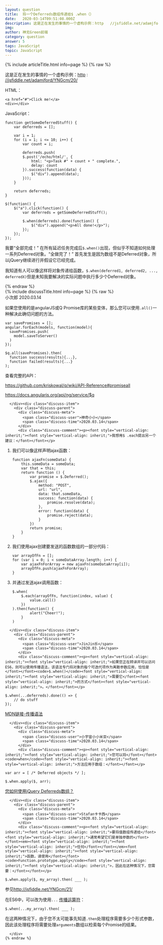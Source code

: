 ```yaml
---
layout: question
title:  将一个Deferreds数组传递给$ .when（）
date:   2020-03-14T09:51:08.000Z
description: 这是正在发生的事情的一个虚构示例：http   //jsfiddle.net/adamjford/YNGcm/20/HTML：<a href="#...
img: 
author: 神无Green前端
category: question
answer: 5
tags: JavaScript
topic: JavaScript
---
```

<div class="article-root">
  <div class="article">
    {% include articleTitle.html info=page %}
    {% raw %}
    <div class="article-content"><p><font style="vertical-align: inherit;"><font style="vertical-align: inherit;">这是正在发生的事情的一个虚构示例：</font><a href="http://jsfiddle.net/adamjford/YNGcm/20/" rel="noreferrer"><font style="vertical-align: inherit;">http</font></a><font style="vertical-align: inherit;"> : </font></font><a href="http://jsfiddle.net/adamjford/YNGcm/20/" rel="noreferrer"><font style="vertical-align: inherit;"><font style="vertical-align: inherit;">//jsfiddle.net/adamjford/YNGcm/20/</font></font></a></p>

<p><font style="vertical-align: inherit;"><font style="vertical-align: inherit;">HTML：</font></font></p>

<pre><code>&lt;a href="#"&gt;Click me!&lt;/a&gt;<font></font>
&lt;div&gt;&lt;/div&gt;<font></font>
</code></pre>

<p><font style="vertical-align: inherit;"><font style="vertical-align: inherit;">JavaScript：</font></font></p>

<pre><code>function getSomeDeferredStuff() {<font></font>
    var deferreds = [];<font></font>
<font></font>
    var i = 1;<font></font>
    for (i = 1; i &lt;= 10; i++) {<font></font>
        var count = i;<font></font>
<font></font>
        deferreds.push(<font></font>
        $.post('/echo/html/', {<font></font>
            html: "&lt;p&gt;Task #" + count + " complete.",<font></font>
            delay: count<font></font>
        }).success(function(data) {<font></font>
            $("div").append(data);<font></font>
        }));<font></font>
    }<font></font>
<font></font>
    return deferreds;<font></font>
}<font></font>
<font></font>
$(function() {<font></font>
    $("a").click(function() {<font></font>
        var deferreds = getSomeDeferredStuff();<font></font>
<font></font>
        $.when(deferreds).done(function() {<font></font>
            $("div").append("&lt;p&gt;All done!&lt;/p&gt;");<font></font>
        });<font></font>
    });<font></font>
});<font></font>
</code></pre>

<p><font style="vertical-align: inherit;"><font style="vertical-align: inherit;">我要“全部完成！” </font><font style="vertical-align: inherit;">在所有延迟任务完成后</font></font><code>$.when()</code><font style="vertical-align: inherit;"><font style="vertical-align: inherit;">出现</font><font style="vertical-align: inherit;">，但</font><font style="vertical-align: inherit;">似乎不知道如何处理一系列Deferred对象。</font><font style="vertical-align: inherit;">“全做完了！” </font><font style="vertical-align: inherit;">首先发生是因为数组不是Deferred对象，所以jQuery继续进行并假设它已经完成。</font></font></p>

<p><font style="vertical-align: inherit;"><font style="vertical-align: inherit;">我知道有人可以像这样将对象传递给函数，</font></font><code>$.when(deferred1, deferred2, ..., deferredX)</code><font style="vertical-align: inherit;"><font style="vertical-align: inherit;">但是未知我要解决的实际问题中执行多少个Deferred对象。</font></font></p></div>
    {% endraw %}
  </div>

  <div class="discuss-wrapper">
    {% include discussTitle.html info=page %}
    {% raw %}
    <div class="discuss-item">
        <div class="discuss-parent">
          <div class="discuss-meta">
            <span class="discuss-user">小次郎</span>
            <span class="discuss-time">2020.03.14</span>
          </div>
          <div class="discuss-comment"><p><font style="vertical-align: inherit;"><font style="vertical-align: inherit;">如果您使用的是angularJS或Q Promise库的某些变体，那么您可以使用</font></font><code>.all()</code><font style="vertical-align: inherit;"><font style="vertical-align: inherit;">一种解决此确切问题的方法。</font></font></p>

<pre><code>var savePromises = [];<font></font>
angular.forEach(models, function(model){<font></font>
  savePromises.push(<font></font>
    model.saveToServer()<font></font>
  )<font></font>
});<font></font>
<font></font>
$q.all(savePromises).then(<font></font>
  function success(results){...},<font></font>
  function failed(results){...}<font></font>
);<font></font>
</code></pre>

<p><font style="vertical-align: inherit;"><font style="vertical-align: inherit;">查看完整的API：</font></font></p>

<p><a href="https://github.com/kriskowal/q/wiki/API-Reference#promiseall" rel="nofollow"><font style="vertical-align: inherit;"><font style="vertical-align: inherit;">https://github.com/kriskowal/q/wiki/API-Reference#promiseall</font></font></a></p>

<p><a href="https://docs.angularjs.org/api/ng/service/%24q" rel="nofollow"><font style="vertical-align: inherit;"><font style="vertical-align: inherit;">https://docs.angularjs.org/api/ng/service/$q</font></font></a></p></div>
        </div>
        
      </div><div class="discuss-item">
        <div class="discuss-parent">
          <div class="discuss-meta">
            <span class="discuss-user">神奇小小</span>
            <span class="discuss-time">2020.03.14</span>
          </div>
          <div class="discuss-comment"><p><font style="vertical-align: inherit;"><font style="vertical-align: inherit;">我想用$ .each提出另一个建议：</font></font></p>

<ol>
<li><p><font style="vertical-align: inherit;"><font style="vertical-align: inherit;">我们可以像这样声明ajax函数：</font></font></p>

<pre><code>function ajaxFn(someData) {<font></font>
    this.someData = someData;<font></font>
    var that = this;<font></font>
    return function () {<font></font>
        var promise = $.Deferred();<font></font>
        $.ajax({<font></font>
            method: "POST",<font></font>
            url: "url",<font></font>
            data: that.someData,<font></font>
            success: function(data) {<font></font>
                promise.resolve(data);<font></font>
            },<font></font>
            error: function(data) {<font></font>
                promise.reject(data);<font></font>
            }<font></font>
        })<font></font>
        return promise;<font></font>
    }<font></font>
}<font></font>
</code></pre></li>
<li><p><font style="vertical-align: inherit;"><font style="vertical-align: inherit;">我们使用ajax创建要发送的函数数组的一部分代码：</font></font></p>

<pre><code>var arrayOfFn = [];<font></font>
for (var i = 0; i &lt; someDataArray.length; i++) {<font></font>
    var ajaxFnForArray = new ajaxFn(someDataArray[i]);<font></font>
    arrayOfFn.push(ajaxFnForArray);<font></font>
}<font></font>
</code></pre></li>
<li><p><font style="vertical-align: inherit;"><font style="vertical-align: inherit;">并通过发送ajax调用函数：</font></font></p>

<pre><code>$.when(<font></font>
    $.each(arrayOfFn, function(index, value) {<font></font>
        value.call()<font></font>
    })<font></font>
).then(function() {<font></font>
        alert("Cheer!");<font></font>
    }<font></font>
)<font></font>
</code></pre></li>
</ol></div>
        </div>
        
      </div><div class="discuss-item">
        <div class="discuss-parent">
          <div class="discuss-meta">
            <span class="discuss-user">JinJin乐</span>
            <span class="discuss-time">2020.03.14</span>
          </div>
          <div class="discuss-comment"><p><font style="vertical-align: inherit;"><font style="vertical-align: inherit;">如果您正在转译并可以访问ES6，则可以使用传播语法，该语法专门将对象的每个可迭代项作为离散参数应用，恰恰是</font></font><code>$.when()</code><font style="vertical-align: inherit;"><font style="vertical-align: inherit;">需要它</font><font style="vertical-align: inherit;">的方式</font><font style="vertical-align: inherit;">。</font></font></p>

<pre><code>$.when(...deferreds).done(() =&gt; {<font></font>
    // do stuff<font></font>
});<font></font>
</code></pre>

<p><a href="https://developer.mozilla.org/en-US/docs/Web/JavaScript/Reference/Operators/Spread_operator" rel="nofollow"><font style="vertical-align: inherit;"><font style="vertical-align: inherit;">MDN链接-传播语法</font></font></a></p></div>
        </div>
        
      </div><div class="discuss-item">
        <div class="discuss-parent">
          <div class="discuss-meta">
            <span class="discuss-user">小宇宙小小米亚</span>
            <span class="discuss-time">2020.03.14</span>
          </div>
          <div class="discuss-comment"><p><font style="vertical-align: inherit;"><font style="vertical-align: inherit;">您可以将</font></font><code>when</code><font style="vertical-align: inherit;"><font style="vertical-align: inherit;">方法应用于数组：</font></font></p>

<pre><code>var arr = [ /* Deferred objects */ ];<font></font>
<font></font>
$.when.apply($, arr);<font></font>
</code></pre>

<p><a href="https://stackoverflow.com/questions/4878887/how-do-you-work-with-an-array-of-jquery-deferreds"><font style="vertical-align: inherit;"><font style="vertical-align: inherit;">您如何使用jQuery Deferreds数组？</font></font></a></p></div>
        </div>
        
      </div><div class="discuss-item">
        <div class="discuss-parent">
          <div class="discuss-meta">
            <span class="discuss-user">Stafan卡卡西</span>
            <span class="discuss-time">2020.03.14</span>
          </div>
          <div class="discuss-comment"><p><font style="vertical-align: inherit;"><font style="vertical-align: inherit;">要将值数组传递给</font><font style="vertical-align: inherit;">通常希望它们是单独参数的</font></font><em><font style="vertical-align: inherit;"><font style="vertical-align: inherit;">任何</font></font></em><font style="vertical-align: inherit;"><font style="vertical-align: inherit;">函数，请使用</font></font><code>Function.prototype.apply</code><font style="vertical-align: inherit;"><font style="vertical-align: inherit;">，因此在这种情况下，您需要：</font></font></p>

<pre><code>$.when.apply($, my_array).then( ___ );
</code></pre>

<p><font style="vertical-align: inherit;"><font style="vertical-align: inherit;">参见</font></font><a href="http://jsfiddle.net/YNGcm/21/" rel="noreferrer"><font style="vertical-align: inherit;"><font style="vertical-align: inherit;">http://jsfiddle.net/YNGcm/21/</font></font></a></p>

<p><font style="vertical-align: inherit;"><font style="vertical-align: inherit;">在ES6中，可以</font><font style="vertical-align: inherit;">改为</font><font style="vertical-align: inherit;">使用</font></font><code>...</code> <a href="https://developer.mozilla.org/en/docs/Web/JavaScript/Reference/Operators/Spread_operator" rel="noreferrer"><font style="vertical-align: inherit;"><font style="vertical-align: inherit;">传播运算符</font></font></a><font style="vertical-align: inherit;"><font style="vertical-align: inherit;">：</font></font></p>

<pre><code>$.when(...my_array).then( ___ );
</code></pre>

<p><font style="vertical-align: inherit;"><font style="vertical-align: inherit;">在这两种情况下，由于您不太可能事先知道</font></font><code>.then</code><font style="vertical-align: inherit;"><font style="vertical-align: inherit;">处理程序需要</font><font style="vertical-align: inherit;">多少个形式参数</font><font style="vertical-align: inherit;">，因此该处理程序将需要处理</font></font><code>arguments</code><font style="vertical-align: inherit;"><font style="vertical-align: inherit;">数组以检索每个Promise的结果。</font></font></p></div>
        </div>
        
      </div>
    {% endraw %}
  </div>
<div>
